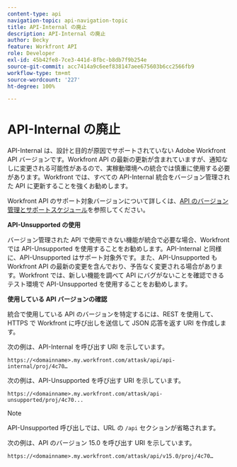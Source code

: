 ```yaml
---
content-type: api
navigation-topic: api-navigation-topic
title: API-Internal の廃止
description: API-Internal の廃止
author: Becky
feature: Workfront API
role: Developer
exl-id: 45b42fe8-7ce3-441d-8fbc-b8db7f9b254e
source-git-commit: acc7414a9c6eef838147aee675603b6cc2566fb9
workflow-type: tm+mt
source-wordcount: '227'
ht-degree: 100%

---
```


# API-Internal の廃止

API-Internal は、設計と目的が原因でサポートされていない Adobe Workfront API バージョンです。Workfront API の最新の更新が含まれていますが、通知なしに変更される可能性があるので、実稼動環境への統合では慎重に使用する必要があります。Workfront では、すべての API-Internal 統合をバージョン管理された API に更新することを強くお勧めします。

Workfront API のサポート対象バージョンについて詳しくは、[API のバージョン管理とサポートスケジュール](../../wf-api/api/api-version-support-schedule.md)を参照してください。

**API-Unsupported の使用**

バージョン管理された API で使用できない機能が統合で必要な場合、Workfront では API-Unsupported を使用することをお勧めします。API-Internal と同様に、API-Unsupported はサポート対象外です。また、API-Unsupported も Workfront API の最新の変更を含んでおり、予告なく変更される場合があります。Workfront では、新しい機能を調べて API にバグがないことを確認できるテスト環境で API-Unsupported を使用することをお勧めします。

**使用している API バージョンの確認**

統合で使用している API のバージョンを特定するには、REST を使用して、HTTPS で Workfront に呼び出しを送信して JSON 応答を返す URI を作成します。

次の例は、API-Internal を呼び出す URI を示しています。

```
https://<domainname>.my.workfront.com/attask/api/api-internal/proj/4c70…
```

次の例は、API-Unsupported を呼び出す URI を示しています。

```
https://<domainname>.my.workfront.com/attask/api-unsupported/proj/4c70...
```

>[!NOTE]
>
>API-Unsupported 呼び出しでは、URL の `/api` セクションが省略されます。

次の例は、API のバージョン 15.0 を呼び出す URI を示しています。

```
https://<domainname>.my.workfront.com/attask/api/v15.0/proj/4c70…
```
